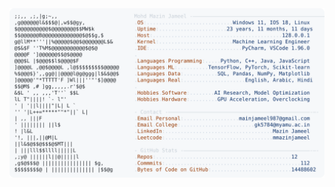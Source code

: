 <picture>
  <source srcset="https://raw.githubusercontent.com/mmazinjameel/mmazinjameel/main/dark_mode.svg?v=1760602521" media="(prefers-color-scheme: dark)">
  <img src="https://raw.githubusercontent.com/mmazinjameel/mmazinjameel/main/light_mode.svg?v=1760602521">
</picture>
